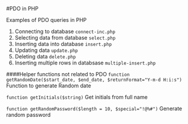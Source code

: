 #PDO in PHP

Examples of PDO queries in PHP
 1. Connecting to database `connect-inc.php`
 2. Selecting data from database `select.php`
 3. Inserting data into database `insert.php`
 4. Updating data `update.php` 
 5. Deleting data `delete.php`
 6. Inserting multiple rows in databsase `multiple-insert.php`


####Helper functions not related to PDO
`function getRandomDate($start_date, $end_date, $returnFormat="Y-m-d H:i:s")`
Function to generate Random date

`function getInitials($string)`
Get initials from full name

`function getRandomPassword($length = 10, $special="!@%#")`
Generate random password
